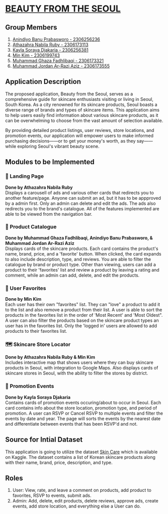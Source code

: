 # [BEAUTY FROM THE SEOUL](http://muhammad-ghaza31-beautyfromtheseoul.pbp.cs.ui.ac.id/)

## Group Members
1. [Anindiyo Banu Prabasworo - 2306256236](https://github.com/skibidiyo)
2. [Athazahra Nabila Ruby - 2306173113](https://github.com/thataruby)
3. [Kayla Soraya Djakaria - 2306256381](https://github.com/luticakep)
4. [Min Kim - 2306199743](https://github.com/wuyu0107)
5. [Muhammad Ghaza Fadhlibaqi - 2306173321](https://github.com/GhazaFadhlilbaqi)
6. [Muhammad Jordan Ar-Razi Aziz - 2306173555](https://github.com/jordanaziz18)

## Application Description
The proposed application, Beauty from the Seoul, serves as a comprehensive guide for skincare enthusiasts visiting or living in Seoul, South Korea. As a city renowned for its skincare products, Seoul boasts a diverse range of brands and types of skincare items. This application aims to help users easily find information about various skincare products, as it can be overwhelming to choose from the vast amount of selection available.

By providing detailed product listings, user reviews, store locations, and promotion events, our application will empower users to make informed purchasing decisions——or to get your money's worth, as they say——while exploring Seoul's vibrant beauty scene.

## Modules to be Implemented
### 📜 Landing Page
**Done by Athazahra Nabila Ruby**  
Displays a carousell of ads and various other cards that redirects you to another feature/page. Anyone can submit an ad, but it has to be appproved by a admin first. Only an admin can delete and edit the ads. The ads also redirects you to the brand's catalogue. All of the features implemented are able to be viewed from the navigation bar.

### 🧼 Product Catalogue  
**Done by Muhammad Ghaza Fadhlibaqi, Anindiyo Banu Prabasworo, & Muhammad Jordan Ar-Razi Aziz**  
Displays cards of the skincare products. Each card contains the product's name, brand, price, and a 'favorite' button. When clicked, the card expands to also include description, type, and reviews. You are able to filter the catalogue by brand or product type. Other than viewing, users can add a product to their 'favorites' list and review a product by leaving a rating and comment, while an admin can add, delete, and edit the products.

### 💌 User Favorites  
**Done by Min Kim**  
Each user has their own "favorites" list. They can "love" a product to add it to the list and also remove a product from their list. A user is able to sort the products in the favorites list in the order of 'Most Recent' and 'Most Oldest". A user can also filter the products based on the skincare product types an user has in the favorites list. Only the 'logged in' users are allowed to add products to their favorites list. 

### 🗺️ Skincare Store Locator
**Done by Athazahra Nabila Ruby & Min Kim**  
Includes interactive map that shows users where they can buy skincare products in Seoul, with integration to Google Maps. Also displays cards of skincare stores in Seoul, with the ability to filter the stores by district.

### 📆 Promotion Events
**Done by Kayla Soraya Djakaria**  
Contains cards of promotion events occuring/about to occur in Seoul. Each card contains info about the store location, promotion type, and period of promotion. A user can RSVP or Cancel RSVP to multiple events and filter the events by date and year. The page will sorts the events by the nearest date and differentiate between events that has been RSVP'd and not.

## Source for Intial Dataset
This application is going to utilize the dataset [Skin Care](https://www.kaggle.com/datasets/taniadh/skin-care?resource=download) which is available on Kaggle. The dataset contains a list of Korean skincare products along with their name, brand, price, description, and type.

## Roles
1. User: View, rate, and leave a comment on products, add product to favorites, RSVP to events, submit ads.
2. Admin: Add, delete, edit products, delete reviews, approve ads, create events, add store location, and everything else a User can do.